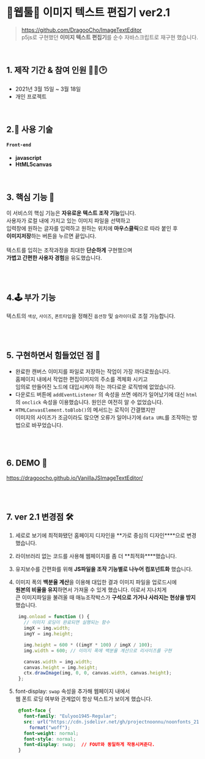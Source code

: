 # 🔹웹툴🔹 이미지 텍스트 편집기 ver2.1

>https://github.com/DragooCho/ImageTextEditor        
 p5js로 구현했던 **이미지 텍스트 편집기**를 순수 자바스크립트로 재구현 했습니다.

<br />

## 1. 제작 기간 & 참여 인원 👨‍🔧🕑
- 2021년 3월 15일 ~ 3월 18일
- 개인 프로젝트

<br />

## 2.📱 사용 기술
#### `Front-end`
  - **javascript** 
  - **HtML5canvas**

<br />

## 3. 핵심 기능 📐
이 서비스의 핵심 기능은 **자유로운 텍스트 조작 기능**입니다.  
사용자가 로컬 내에 가지고 있는 이미지 파일을 선택하고        
입력창에 원하는 글자를 입력하고 원하는 위치에 **마우스클릭**으로 따라 붙인 후        
**이미지저장**하는 버튼을 누르면 끝입니다.         
<br />
텍스트를 입히는 조작과정을 최대한 **단순하게** 구현했으며    
**가볍고 간편한 사용자 경험**을 유도했습니다.

<br />
<br />

## 4.🕹 부가 기능

텍스트의 `색상`, `사이즈`, `폰트타입`을 정해진 `옵션창` 및 `슬라이더`로 조절 가능합니다.

<br />
<br />


## 5. 구현하면서 힘들었던 점 🤒 
       
- 완료한 캔버스 이미지를 파일로 저장하는 작업이 가장 까다로웠습니다.         
  홈페이지 내에서 작업한 편집이미지의 주소를 겍체화 시키고       
  임의로 만들어진 노드에 대입시켜야 하는 까다로운 로직밖에 없었습니다.         
- 다운로드 버튼에 `addEventListener` 의 속성을 쓰면 에러가 일어났기에
  대신 `html`의 `onclick` 속성을 이용했습니다. 원인은 여전히 알 수 없었습니다. 
- `HTMLCanvasElement.toBlob()`의 메서드는 로직이 간결했지만       
  이미지의 사이즈가 조금이라도 많으면 오류가 일어나기에 `data URL`를 조작하는 방법으로 바꾸었습니다.

<br />
<br />

## 6. DEMO 🚀 
https://dragoocho.github.io/VanillaJSImageTextEditor/

<br />
<br />

## 7. ver 2.1 변경점 🛠

1. 세로로 보기에 최적화됐던 홈페이지 디자인을 **가로 중심의 디자인****으로 변경했습니다.
2. 라이브러리 없는 코드를 사용해 웹페이지를 좀 더 **최적화****했습니다.
3. 유지보수를 간편화를 위해 **JS파일을 조작 기능별로 나누어 컴포넌트화** 했습니다. 
4. 이미지 폭의 **백분율 계산**을 이용해 대입한 결과 이미지 파일을 업로드시에  
   **원본의 비율을 유지**하면서 가져올 수 있게 했습니다. 이로서 지나치게     
   큰 이미지파일을 불려올 때 매뉴조작박스가 **구석으로 가거나 사라지는 현상을 방지**했습니다. 
   ``` js
    img.onload = function () { 
      // 이미지 로딩이 완료되면 실행되는 함수
      imgX = img.width;
      imgY = img.height;

      img.height = 600 * ((imgY * 100) / imgX / 100); 
      img.width = 600; // 이미지 폭에 백분율 계산으로 리사이즈를 구현

      canvas.width = img.width;
      canvas.height = img.height;
      ctx.drawImage(img, 0, 0, canvas.width, canvas.height);
    };
   ```


5. font-display: `swap` 속성을 추가해 웹페이지 내에서   
   웹 폰트 로딩 여부와 관계없이 항상 텍스트가 보이게 했습니다. 
   ``` css
    @font-face {
      font-family: "Eulyoo1945-Regular";
      src: url("https://cdn.jsdelivr.net/gh/projectnoonnu/noonfonts_2102-01@1.0/Eulyoo1945-Regular.woff")
        format("woff");
      font-weight: normal;
      font-style: normal;
      font-display: swap;  // FOUT와 동일하게 작동시켜준다.
    }

 

 

